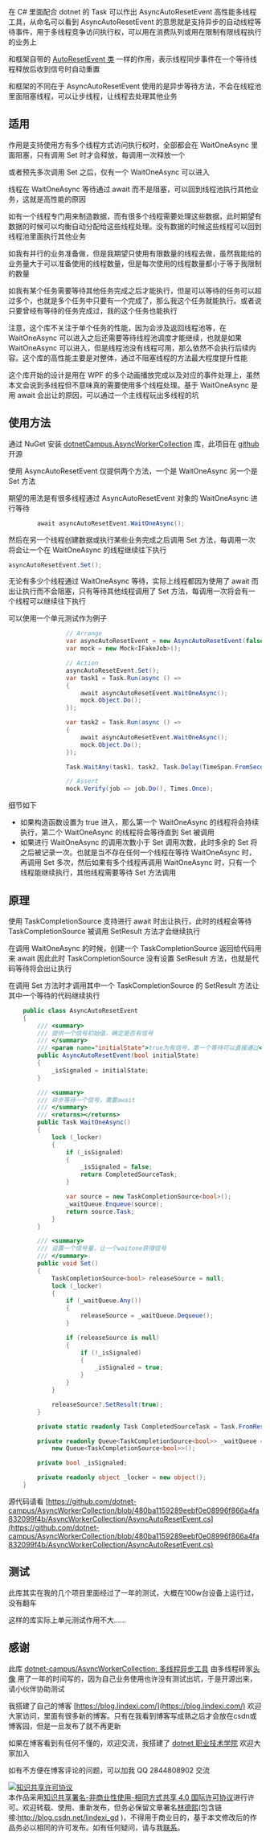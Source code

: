 
在 C# 里面配合 dotnet 的 Task 可以作出 AsyncAutoResetEvent 高性能多线程工具，从命名可以看到 AsyncAutoResetEvent 的意思就是支持异步的自动线程等待事件，用于多线程竞争访问执行权，可以用在消费队列或用在限制有限线程执行的业务上

<!--more-->


<!-- CreateTime:2020/3/21 14:15:17 -->

<!-- 发布 -->

和框架自带的 [AutoResetEvent 类](https://docs.microsoft.com/zh-cn/dotnet/api/system.threading.autoresetevent?view=netframework-4.8 ) 一样的作用，表示线程同步事件在一个等待线程释放后收到信号时自动重置

和框架的不同在于 AsyncAutoResetEvent 使用的是异步等待方法，不会在线程池里面阻塞线程，可以让步线程，让线程去处理其他业务

## 适用

作用是支持使用方有多个线程方式访问执行权时，全部都会在 WaitOneAsync 里面阻塞，只有调用 Set 时才会释放，每调用一次释放一个

或者预先多次调用 Set 之后，仅有一个 WaitOneAsync 可以进入

线程在 WaitOneAsync 等待通过 await 而不是阻塞，可以回到线程池执行其他业务，这就是高性能的原因

如有一个线程专门用来制造数据，而有很多个线程需要处理这些数据，此时期望有数据的时候可以均衡自动分配给这些线程处理。没有数据的时候这些线程可以回到线程池里面执行其他业务

如我有并行的业务准备做，但是我期望只使用有限数量的线程去做，虽然我能给的业务量大于可以准备使用的线程数量，但是每次使用的线程数量都小于等于我限制的数量

如我有某个任务需要等待其他任务完成之后才能执行，但是可以等待的任务可以超过多个，也就是多个任务中只要有一个完成了，那么我这个任务就能执行。或者说只要曾经有等待的任务完成过，我的这个任务也能执行

注意，这个库不关注于单个任务的性能，因为会涉及返回线程池等，在 WaitOneAsync 可以进入之后还需要等待线程池调度才能继续，也就是如果 WaitOneAsync 可以进入，但是线程池没有线程可用，那么依然不会执行后续内容。这个库的高性能主要是对整体，通过不阻塞线程的方法最大程度提升性能

这个库开始的设计是用在 WPF 的多个动画播放完成以及对应的事件处理上，虽然本文会说到多线程但不意味真的需要使用多个线程处理。基于 WaitOneAsync 是用 await 会出让的原因，可以通过一个主线程玩出多线程的坑

## 使用方法

通过 NuGet 安装 [dotnetCampus.AsyncWorkerCollection](https://www.nuget.org/packages/dotnetCampus.AsyncWorkerCollection) 库，此项目在 [github](https://github.com/dotnet-campus/AsyncWorkerCollection) 开源

使用 AsyncAutoResetEvent 仅提供两个方法，一个是 WaitOneAsync 另一个是 Set 方法

期望的用法是有很多线程通过 AsyncAutoResetEvent 对象的 WaitOneAsync 进行等待

```csharp
        await asyncAutoResetEvent.WaitOneAsync();
```

然后在另一个线程创建数据或执行某些业务完成之后调用 Set 方法，每调用一次将会让一个在 WaitOneAsync 的线程继续往下执行

```csharp
asyncAutoResetEvent.Set();
```

无论有多少个线程通过 WaitOneAsync 等待，实际上线程都因为使用了 await 而出让执行而不会阻塞，只有等待其他线程调用了 Set 方法，每调用一次将会有一个线程可以继续往下执行

可以使用一个单元测试作为例子

```csharp
                // Arrange
                var asyncAutoResetEvent = new AsyncAutoResetEvent(false);
                var mock = new Mock<IFakeJob>();

                // Action
                asyncAutoResetEvent.Set();
                var task1 = Task.Run(async () =>
                {
                    await asyncAutoResetEvent.WaitOneAsync();
                    mock.Object.Do();
                });

                var task2 = Task.Run(async () =>
                {
                    await asyncAutoResetEvent.WaitOneAsync();
                    mock.Object.Do();
                });

                Task.WaitAny(task1, task2, Task.Delay(TimeSpan.FromSeconds(1)));

                // Assert
                mock.Verify(job => job.Do(), Times.Once);
```

细节如下

- 如果构造函数设置为 true 进入，那么第一个 WaitOneAsync 的线程将会持续执行，第二个 WaitOneAsync 的线程将会等待直到 Set 被调用
- 如果进行 WaitOneAsync 的调用次数小于 Set 调用次数，此时多余的 Set 将之后被记录一次。也就是当不存在任何一个线程在等待 WaitOneAsync 时，再调用 Set 多次，然后如果有多个线程再调用 WaitOneAsync 时，只有一个线程能继续执行，其他线程需要等待 Set 方法调用


## 原理

使用 TaskCompletionSource 支持进行 await 时出让执行，此时的线程会等待 TaskCompletionSource 被调用 SetResult 方法才会继续执行

在调用 WaitOneAsync 的时候，创建一个 TaskCompletionSource 返回给代码用来 await 因此此时 TaskCompletionSource 没有设置 SetResult 方法，也就是代码等待将会出让执行

在调用 Set 方法时才调用其中一个 TaskCompletionSource 的 SetResult 方法让其中一个等待的代码继续执行


```csharp
    public class AsyncAutoResetEvent
    {
        /// <summary>
        /// 提供一个信号初始值，确定是否有信号
        /// </summary>
        /// <param name="initialState">true为有信号，第一个等待可以直接通过</param>
        public AsyncAutoResetEvent(bool initialState)
        {
            _isSignaled = initialState;
        }

        /// <summary>
        /// 异步等待一个信号，需要await
        /// </summary>
        /// <returns></returns>
        public Task WaitOneAsync()
        {
            lock (_locker)
            {
                if (_isSignaled)
                {
                    _isSignaled = false;
                    return CompletedSourceTask;
                }

                var source = new TaskCompletionSource<bool>();
                _waitQueue.Enqueue(source);
                return source.Task;
            }
        }

        /// <summary>
        /// 设置一个信号量，让一个waitone获得信号
        /// </summary>
        public void Set()
        {
            TaskCompletionSource<bool> releaseSource = null;
            lock (_locker)
            {
                if (_waitQueue.Any())
                {
                    releaseSource = _waitQueue.Dequeue();
                }

                if (releaseSource is null)
                {
                    if (!_isSignaled)
                    {
                        _isSignaled = true;
                    }
                }
            }

            releaseSource?.SetResult(true);
        }

        private static readonly Task CompletedSourceTask = Task.FromResult(true);

        private readonly Queue<TaskCompletionSource<bool>> _waitQueue =
            new Queue<TaskCompletionSource<bool>>();

        private bool _isSignaled;

        private readonly object _locker = new object();
    }
```

源代码请看 [https://github.com/dotnet-campus/AsyncWorkerCollection/blob/480ba1159289eebf0e08996f866a4fa832099f4b/AsyncWorkerCollection/AsyncAutoResetEvent.cs](https://github.com/dotnet-campus/AsyncWorkerCollection/blob/480ba1159289eebf0e08996f866a4fa832099f4b/AsyncWorkerCollection/AsyncAutoResetEvent.cs)

## 测试

此库其实在我的几个项目里面经过了一年的测试，大概在100w台设备上运行过，没有翻车

这样的库实际上单元测试作用不大……

## 感谢

此库 [dotnet-campus/AsyncWorkerCollection: 多线程异步工具](https://github.com/dotnet-campus/AsyncWorkerCollection ) 由多线程砖家[头像](https://xinyuehtx.github.io/ ) 用了一年的时间写的，因为自己业务使用也许没有测试出坑，于是开源出来，请小伙伴协助测试



我搭建了自己的博客 [https://blog.lindexi.com/](https://blog.lindexi.com/) 欢迎大家访问，里面有很多新的博客。只有在我看到博客写成熟之后才会放在csdn或博客园，但是一旦发布了就不再更新

如果在博客看到有任何不懂的，欢迎交流，我搭建了 [dotnet 职业技术学院](https://t.me/dotnet_campus) 欢迎大家加入

如有不方便在博客评论的问题，可以加我 QQ 2844808902 交流

<a rel="license" href="http://creativecommons.org/licenses/by-nc-sa/4.0/"><img alt="知识共享许可协议" style="border-width:0" src="https://licensebuttons.net/l/by-nc-sa/4.0/88x31.png" /></a><br />本作品采用<a rel="license" href="http://creativecommons.org/licenses/by-nc-sa/4.0/">知识共享署名-非商业性使用-相同方式共享 4.0 国际许可协议</a>进行许可。欢迎转载、使用、重新发布，但务必保留文章署名[林德熙](http://blog.csdn.net/lindexi_gd)(包含链接:http://blog.csdn.net/lindexi_gd )，不得用于商业目的，基于本文修改后的作品务必以相同的许可发布。如有任何疑问，请与我[联系](mailto:lindexi_gd@163.com)。